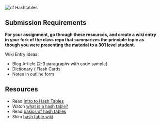 ![cf](http://i.imgur.com/7v5ASc8.png) Hashtables

## Submission Requirements

**For your assignment, go through these resources, and create a wiki entry in your fork of the class repo that summarizes the principle topic as though you were presenting the material to a 301 level student.**

Wiki Entry Ideas:

-   Blog Article (2-3 paragraphs with code sample)
-   Dictionary / Flash Cards
-   Notes in outline form

## Resources

-   Read [Intro to Hash Tables](./resources/Hashtables.md)
-   Watch [what is a hash table?](https://www.youtube.com/watch?v=MfhjkfocRR0)
-   Read [basics of hash tables](https://www.hackerearth.com/practice/data-structures/hash-tables/basics-of-hash-tables/tutorial/)
-   Skim [hash table wiki](https://en.wikipedia.org/wiki/Hash_table)
